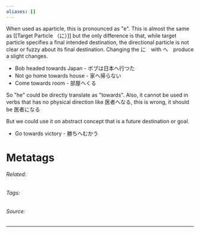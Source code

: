 ```yaml
---
aliases: []
---
```

When used as aparticle, this is pronounced as "e".
This is almost the same as [[Target Particle （に）]] but the only difference is that, while target particle specifies a final intended destination, the directional particle is not clear or fuzzy about its final destination. Changing the に　with へ　produce a slight changes. 

- Bob headed towards Japan - ボブは日本へ行つた
- Not go home towards house - 家へ帰らない
- Come towards room - 部屋へくる 

So "he" could be directly translate as "towards". Also, it cannot be used in verbs that has no physical direction like 医者へなる, this is wrong, it should be 医者になる

But we could use it on abstract concept that is a future destination or goal. 
- Go towards victory - 勝ちへむかう












# Metatags
###### Related: 
###### Tags: 
###### Source: 

---
